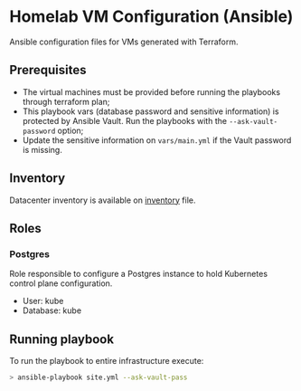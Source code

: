 # Homelab VM Configuration (Ansible)

Ansible configuration files for VMs generated with Terraform.

## Prerequisites

- The virtual machines must be provided before running the playbooks through terraform plan;
- This playbook vars (database password and sensitive information) is protected by Ansible Vault. Run the playbooks with the `--ask-vault-password` option;
- Update the sensitive information on `vars/main.yml` if the Vault password is missing.

## Inventory

Datacenter inventory is available on [inventory](./inventory) file.

## Roles

### Postgres

Role responsible to configure a Postgres instance to hold Kubernetes control plane configuration.

- User: kube
- Database: kube

## Running playbook

To run the playbook to entire infrastructure execute: 

```bash
> ansible-playbook site.yml --ask-vault-pass
```